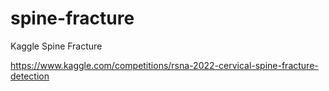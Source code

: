 # spine-fracture
Kaggle Spine Fracture 


https://www.kaggle.com/competitions/rsna-2022-cervical-spine-fracture-detection